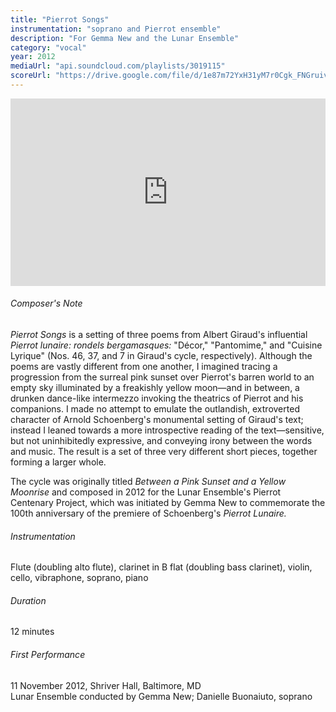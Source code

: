 ```yaml
---
title: "Pierrot Songs"
instrumentation: "soprano and Pierrot ensemble"
description: "For Gemma New and the Lunar Ensemble"
category: "vocal"
year: 2012
mediaUrl: "api.soundcloud.com/playlists/3019115"
scoreUrl: "https://drive.google.com/file/d/1e87m72YxH31yM7r0Cgk_FNGruivFKSxk/view?usp=sharing"
---
```


<iframe class="mb-3" src="https://w.soundcloud.com/player/?url=https%3A//api.soundcloud.com/playlists/3019115&amp;auto_play=false&amp;hide_related=false&amp;show_comments=true&amp;show_user=true&amp;show_reposts=false&amp;visual=true" width="100%" height="300" frameborder="no" scrolling="no"></iframe>

###### Composer's Note

_Pierrot Songs_ is a setting of three poems from Albert Giraud's influential _Pierrot lunaire: rondels bergamasques:_ "Décor," "Pantomime," and "Cuisine Lyrique" (Nos. 46, 37, and 7 in Giraud's cycle, respectively). Although the poems are vastly different from one another, I imagined tracing a progression from the surreal pink sunset over Pierrot's barren world to an empty sky illuminated by a freakishly yellow moon—and in between, a drunken dance-like intermezzo invoking the theatrics of Pierrot and his companions. I made no attempt to emulate the outlandish, extroverted character of Arnold Schoenberg's monumental setting of Giraud's text; instead I leaned towards a more introspective reading of the text—sensitive, but not uninhibitedly expressive, and conveying irony between the words and music. The result is a set of three very different short pieces, together forming a larger whole.

The cycle was originally titled _Between a Pink Sunset and a Yellow Moonrise_ and composed in 2012 for the Lunar Ensemble's Pierrot Centenary Project, which was initiated by Gemma New to commemorate the 100th anniversary of the premiere of Schoenberg's _Pierrot Lunaire._

###### Instrumentation
Flute (doubling alto flute), clarinet in B flat (doubling bass clarinet), violin, cello, vibraphone, soprano, piano

###### Duration
12 minutes

###### First Performance
11 November 2012, Shriver Hall, Baltimore, MD\
Lunar Ensemble conducted by Gemma New; Danielle Buonaiuto, soprano